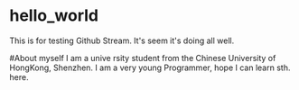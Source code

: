 # hello_world
This is for testing Github Stream.
It's seem it's doing all well.

#About myself
I am a unive  rsity student from the Chinese University of HongKong, Shenzhen.
I am a very young Programmer, hope I can learn sth. here.
